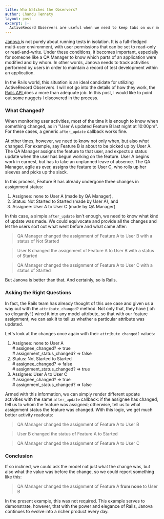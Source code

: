 ```yaml
---
title: Who Watches the Observers?
author: Chandu Tennety
layout: post
excerpt: |-
  ActiveRecord Observers are useful when we need to keep tabs on our models without cluttering up the model with distracting callbacks. The interesting part is getting the Observers to watch only what we want them to watch.
---
```


[ Janova ](http://www.janova.us) is not purely about running tests in
isolation. It is a full-fledged multi-user environment, with user
permissions that can be set to read-only or read-and-write. Under these
conditions, it becomes important, especially for someone like a QA
Manager to know which parts of an application were modified and by
whom. In other words, Janova needs to track activities performed by
users in order to maintain a record of test development within an
application.

In the Rails world, this situation is an ideal candidate for utilizing
ActiveRecord Observers. I will not go into the details of how they
work, the [ Rails API ](http://railsapi.com/doc/rails-v2.3.8/classes/ActiveRecord/Observer.html)
does a more than adequate job. In this post, I would like to point out
some nuggets I discovered in the process.

### What Changed?

When monitoring user activities, most of the time it is enough to know
when something changed, as in "User A updated Feature B last night at
10:00pm". For these cases, a generic `after_update` callback works fine.

At other times, however, we need to know not only when, but also _what_
changed. For example, say Feature B is about to be picked up by User A.
The QA Manager assigns the feature to that user, and expects a status
update when the user has begun working on the feature. User A begins
work in earnest, but has to take an unplanned leave of absence. The QA
Manager, agile as ever, assigns the feature to User C, who rolls up her
sleeves and picks up the slack.

In this process, Feature B has already undergone three changes in
assignment status:

  1. Assignee: none to User A (made by QA Manager),
  1. Status: Not Started to Started (made by User A), and
  1. Assignee: User A to User C (made by QA Manager).

In this case, a simple `after_update` isn't enough, we need to know what
kind of update was made. We could equivocate and provide all the changes
and let the users sort out what went before and what came after:

> QA Manager changed the assignment of Feature A to User B with a
  status of Not Started

> User B changed the assignment of Feature A to User B with a status
  of Started

> QA Manager changed the assignment of Feature A to User C with a
  status of Started

But Janova is better than that. And certainly, so is Rails.

### Asking the Right Questions

In fact, the Rails team has already thought of this use case and given
us a way out with the `attribute_changed?` method. Not only that, they
have ( oh so elegantly! ) wired it into any model attribute, so that with
our feature assignment, we can ask it to tell us whether a particular
attribute was updated.

Let's look at the changes once again with their `attribute_changed?`
values:

  1. Assignee: none to User A <div class="inline vim_block"># assignee\_changed? => true<br /># assignment\_status\_changed? => false</div>
  1. Status: Not Started to Started <div class="inline vim_block"># assignee\_changed? => false<br /># assignment\_status\_changed? => true</div>
  1. Assignee: User A to User C <div class="inline vim_block"># assignee\_changed? => true<br /># assignment\_status\_changed? => false</div>

Armed with this information, we can simply render different update
activities with the same `after_update` callback: if the assignee has
changed, tell us to whom the feature was assigned; otherwise, tell us
to what assignment status the feature was changed. With this logic,
we get much better activity readouts:

> QA Manager changed the assignment of Feature A to User B

> User B changed the status of Feature A to Started

> QA Manager changed the assignment of Feature A to User C

### Conclusion
If so inclined, we could ask the model not just what the change was, but
also what the value was before the change, so we could report something
like this:

> QA Manager changed the assignment of Feature A **from none** to User B

In the present example, this was not required. This example serves to
demonstrate, however, that with the power and elegance of Rails, Janova
continues to evolve into a richer product every day.
